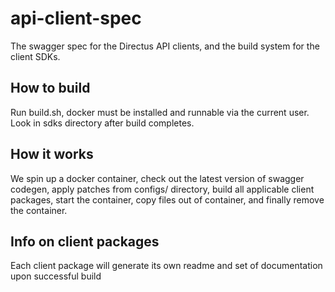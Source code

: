 # api-client-spec

The swagger spec for the Directus API clients, and the build system for the client SDKs.

## How to build

Run build.sh, docker must be installed and runnable via the current user. Look in sdks directory after build completes.

## How it works

We spin up a docker container, check out the latest version of swagger codegen, apply patches from configs/ directory, build all applicable client packages, start the container, copy files out of container, and finally remove the container.

## Info on client packages

Each client package will generate its own readme and set of documentation upon successful build

